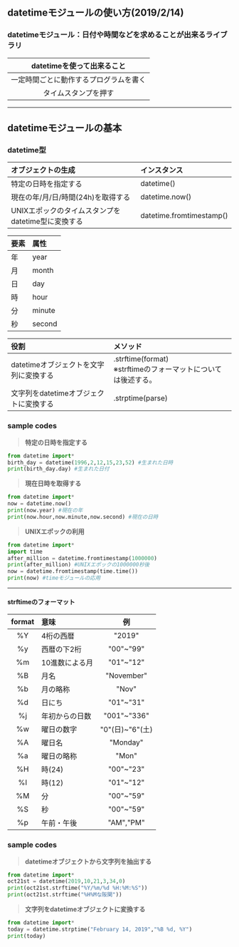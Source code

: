## datetimeモジュールの使い方(2019/2/14)
### datetimeモジュール：日付や時間などを求めることが出来るライブラリ
| datetimeを使って出来ること|
|:-:|
|一定時間ごとに動作するプログラムを書く|
|タイムスタンプを押す|
---
## datetimeモジュールの基本
### datetime型


|オブジェクトの生成|インスタンス|
|:-|:-|
|特定の日時を指定する|datetime()|
|現在の年/月/日/時間(24h)を取得する|datetime.now()|
|UNIXエポックのタイムスタンプをdatetime型に変換する|datetime.fromtimestamp()|

|要素|属性|
|:-|:-|
|年|year|
|月|month|
|日|day|
|時|hour|
|分|minute|
|秒|second|

|役割|メソッド|
|:-|:-|
|datetimeオブジェクトを文字列に変換する|.strftime(format)<div>※strftimeのフォーマットについては後述する。|
|文字列をdatetimeオブジェクトに変換する|.strptime(parse)|

### sample codes
> **特定の日時を指定する**
```Python
from datetime import*
birth_day = datetime(1996,2,12,15,23,52) #生まれた日時
print(birth_day.day) #生まれた日付
```

> **現在日時を取得する**
```Python
from datetime import*
now = datetime.now()
print(now.year) #現在の年
print(now.hour,now.minute,now.second) #現在の日時
```

> **UNIXエポックの利用**
```python
from datetime import*
import time
after_million = datetime.fromtimestamp(1000000)
print(after_million) #UNIXエポックの1000000秒後
now = datetime.fromtimestamp(time.time())
print(now) #timeモジュールの応用
```

---

#### strftimeのフォーマット
|format|意味|例|
|:-:|:-|:-:|
|%Y|4桁の西暦|"2019"|
|%y|西暦の下2桁|"00"~"99"|
|%m|10進数による月|"01"~"12"|
|%B|月名|"November"|
|%b|月の略称|"Nov"|
|%d|日にち|"01"~"31"|
|%j|年初からの日数|"001"~"336"|
|%w|曜日の数字|"0"(日)~"6"(土)|
|%A|曜日名|"Monday"|
|%a|曜日の略称|"Mon"|
|%H|時(24)|"00"~"23"|
|%I|時(12)|"01"~"12"|
|%M|分|"00"~"59"|
|%S|秒|"00"~"59"|
|%p|午前・午後|"AM","PM"|

### sample codes
> **datetimeオブジェクトから文字列を抽出する**
```python
from datetime import*
oct21st = datetime(2019,10,21,3,34,0)
print(oct21st.strftime("%Y/%m/%d %H:%M:%S"))
print(oct21st.strftime("%H%Mな阪関"))
```

> **文字列をdatetimeオブジェクトに変換する**
```Python
from datetime import*
today = datetime.strptime("February 14, 2019","%B %d, %Y")
print(today)
```
